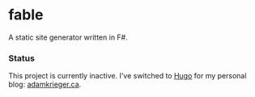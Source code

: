 fable
=====

A static site generator written in F#.

### Status

This project is currently inactive. I've switched to [Hugo](https://gohugo.io/) for my personal blog: [adamkrieger.ca](http://www.adamkrieger.ca).
